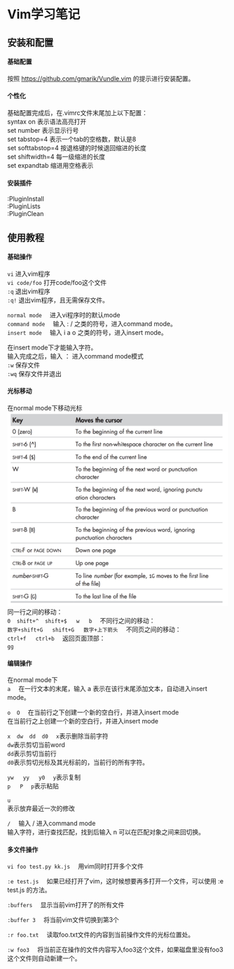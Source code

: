 # Vim学习笔记

## 安装和配置
#### 基础配置
按照 https://github.com/gmarik/Vundle.vim 的提示进行安装配置。

#### 个性化
基础配置完成后，在.vimrc文件末尾加上以下配置：  
syntax on      表示语法高亮打开  
set number     表示显示行号  
set tabstop=4    表示一个tab的空格数，默认是8  
set softtabstop=4   按退格键的时候退回缩进的长度  
set shiftwidth=4   每一级缩进的长度  
set expandtab   缩进用空格表示

#### 安装插件
:PluginInstall  
:PluginLists  
:PluginClean


## 使用教程
#### 基础操作
`vi`  进入vim程序  
`vi code/foo`  打开code/foo这个文件  
`:q`  退出vim程序  
`:q!`  退出vim程序，且无需保存文件。  

`normal mode  `
进入vi程序时的默认mode  
`command mode  `
输入 : / 之类的符号，进入command mode。  
`insert mode  `
输入 i a o 之类的符号，进入insert mode。  

在insert mode下才能输入字符。  
输入完成之后，输入 ： 进入command mode模式  
`:w`  保存文件  
`:wq`  保存文件并退出  

#### 光标移动
在normal mode下移动光标  
![光标移动](https://github.com/winux404/note/blob/master/imgs/vim01.png)
同一行之间的移动：  
`0  shift+^  shift+$   w   b  `
不同行之间的移动：  
`数字+shift+G   shift+G   数字+上下箭头  `
不同页之间的移动：  
`ctrl+f   ctrl+b  `
返回页面顶部：  
`gg  `

#### 编辑操作
在normal mode下  
`a  `
在一行文本的末尾，输入 a 表示在该行末尾添加文本，自动进入insert mode。  

`o  O  `
在当前行之下创建一个新的空白行，并进入insert mode  
在当前行之上创建一个新的空白行，并进入insert mode  

`x  dw  dd  d0  `
`x`表示删除当前字符  
`dw`表示剪切当前word  
`dd`表示剪切当前行  
`d0`表示剪切光标及其光标前的，当前行的所有字符。  

`yw   yy   y0  `
`y`表示复制  
`p   P  `
`p`表示粘贴  

`u`  
表示放弃最近一次的修改  

`/  `
输入 / 进入command mode  
输入字符，进行查找匹配，找到后输入 n 可以在匹配对象之间来回切换。  

#### 多文件操作
`vi foo test.py kk.js  `
用vim同时打开多个文件  

`:e test.js  `
如果已经打开了vim，这时候想要再多打开一个文件，可以使用 :e test.js 的方法。  

`:buffers  `
显示当前vim打开了的所有文件  

`:buffer 3  `
将当前vim文件切换到第3个  

`:r foo.txt  `
读取foo.txt文件的内容到当前操作文件的光标位置处。  

`:w foo3  `
将当前正在操作的文件内容写入foo3这个文件，如果磁盘里没有foo3这个文件则自动新建一个。  